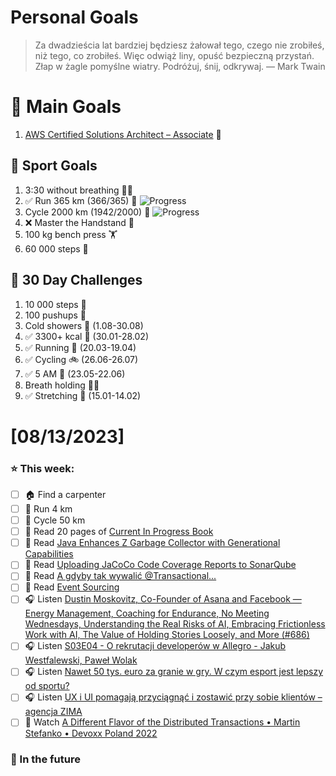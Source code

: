 
Personal Goals
==============
> Za dwadzieścia lat bardziej będziesz żałował tego, czego nie zrobiłeś, niż tego, co zrobiłeś. Więc odwiąż liny, opuść bezpieczną przystań. Złap w żagle pomyślne wiatry. Podróżuj, śnij, odkrywaj.
> — Mark Twain

# 🥇 Main Goals 
1. [AWS Certified Solutions Architect – Associate](https://aws.amazon.com/certification/certified-solutions-architect-associate/) 📜

## 🥈 Sport Goals 
1. 3:30 without breathing 😮‍💨
2. ✅ Run 365 km (366/365) 🏃 ![Progress](https://progress-bar.dev/100/)
3. Cycle 2000 km (1942/2000) 🚴 ![Progress](https://progress-bar.dev/97/)
4. ❌ Master the Handstand 🤸
5. 100 kg bench press  🏋️
6. 60 000 steps 🚶

## 🥉 30 Day Challenges 
1. 10 000 steps 🦶 
2. 100 pushups 🙇
3. Cold showers 🚿 (1.08-30.08)
4. ✅ 3300+ kcal 🍌 (30.01-28.02)
5. ✅ Running 🏃 (20.03-19.04)
6. ✅ Cycling 🚲 (26.06-26.07)
7. ✅ 5 AM 🌅 (23.05-22.06)
8. Breath holding 😮‍💨
9. ✅ Stretching 🧘 (15.01-14.02)

# [08/13/2023]
### ⭐ This week:
- [ ] 🏠 Find a carpenter
- [ ] 🏃 Run 4 km
- [ ] 🚴 Cycle 50 km
- [ ] 📗 Read 20 pages of [Current In Progress Book](https://github.com/BartoszDabek/bdabek.pl/blob/master/miscellaneous/books.md)
- [ ] 📗 Read [Java Enhances Z Garbage Collector with Generational Capabilities](https://www.infoq.com/news/2023/07/java-enhance-zgc/)
- [ ] 📗 Read [Uploading JaCoCo Code Coverage Reports to SonarQube](https://tech.asimio.net/2023/07/05/Uploading-JaCoCo-Code-Coverage-Reports-to-SonarQube.html)
- [ ] 📗 Read [A gdyby tak wywalić @Transactional...](https://cezarysanecki.pl/2023/07/18/a-gdyby-tak-wywalic-transactional/)
- [ ] 📗 Read [Event Sourcing](https://java-design-patterns.com/patterns/event-sourcing/)
- [ ] 🎧 Listen [Dustin Moskovitz, Co-Founder of Asana and Facebook — Energy Management, Coaching for Endurance, No Meeting Wednesdays, Understanding the Real Risks of AI, Embracing Frictionless Work with AI, The Value of Holding Stories Loosely, and More (#686)](https://tim.blog/2023/08/10/dustin-moskovitz-2/)
- [ ] 🎧 Listen [S03E04 - O rekrutacji developerów w Allegro - Jakub Westfalewski, Paweł Wolak](https://podcast.allegro.tech/o-rekrutacji-developer%C3%B3w-w-allegro/)
- [ ] 🎧 Listen [Nawet 50 tys. euro za granie w gry. W czym esport jest lepszy od sportu?](https://antyweb.pl/nawet-50-tys-euro-za-granie-w-gry-w-czym-esport-jest-lepszy-od-sportu)
- [ ] 🎧 Listen [UX i UI pomagają przyciągnąć i zostawić przy sobie klientów – agencja ZIMA](https://zaprojektujswojezycie.pl/ux-i-ui-pomagaja-przyciagnac-i-zostawic-przy-sobie-klientow-agencja-zima/)
- [ ] 🎥 Watch [A Different Flavor of the Distributed Transactions • Martin Stefanko • Devoxx Poland 2022](https://youtu.be/9vs0rF2y1y4)

### 🏅 In the future 
